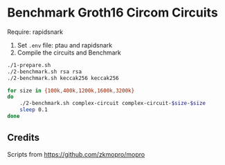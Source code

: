 # Benchmark Groth16 Circom Circuits
Require: rapidsnark

1. Set `.env` file: ptau and rapidsnark
2. Compile the circuits and Benchmark
```sh
./1-prepare.sh
./2-benchmark.sh rsa rsa
./2-benchmark.sh keccak256 keccak256

for size in {100k,400k,1200k,1600k,3200k}
do
    ./2-benchmark.sh complex-circuit complex-circuit-$size-$size
    sleep 0.1
done
```

## Credits
Scripts from https://github.com/zkmopro/mopro